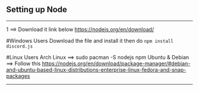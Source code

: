 ## Setting up Node
___________________________________________
1 ==> Download it link below
https://nodejs.org/en/download/

#Windows Users
Download the file and install it
then do `npm install discord.js`

#Linux Users
Arch Linux ==> sudo pacman -S nodejs npm
Ubuntu & Debian ==> Follow this https://nodejs.org/en/download/package-manager/#debian-and-ubuntu-based-linux-distributions-enterprise-linux-fedora-and-snap-packages
___________________________________________________________

